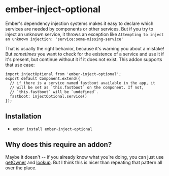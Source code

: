 # ember-inject-optional

Ember's dependency injection systems makes it easy to declare which services are needed by components or other services. But if you try to inject an unknown service, it throws an exception like `Attempting to inject an unknown injection: 'service:some-missing-service'`

That is usually the right behavior, because it's warning you about a mistake! But *sometimes* you want to check for the existence of a service and use it if it's present, but continue without it if it does not exist. This addon supports that use case:

    import injectOptional from 'ember-inject-optional';
    export default Component.extend({
      // if there is a service named fastboot available in the app, it
      // will be set as `this.fastboot` on the component. If not,
      // `this.fastboot` will be `undefined`.
      fastboot: injectOptional.service()
    });

## Installation

* `ember install ember-inject-optional`

## Why does this require an addon?

Maybe it doesn't -- if you already know what you're doing, you can just use [getOwner](https://emberjs.com/api/ember/2.14/namespaces/Ember/methods/getOwner?anchor=getOwner) and [lookup](https://emberjs.com/api/ember/2.14/classes/ContainerProxyMixin/methods/lookup?anchor=lookup). But I think this is nicer than repeating that pattern all over the place.

